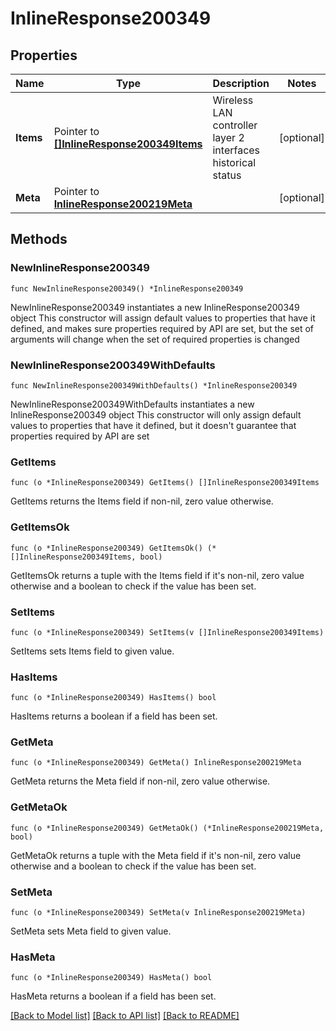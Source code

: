 # InlineResponse200349

## Properties

Name | Type | Description | Notes
------------ | ------------- | ------------- | -------------
**Items** | Pointer to [**[]InlineResponse200349Items**](InlineResponse200349Items.md) | Wireless LAN controller layer 2 interfaces historical status | [optional] 
**Meta** | Pointer to [**InlineResponse200219Meta**](InlineResponse200219Meta.md) |  | [optional] 

## Methods

### NewInlineResponse200349

`func NewInlineResponse200349() *InlineResponse200349`

NewInlineResponse200349 instantiates a new InlineResponse200349 object
This constructor will assign default values to properties that have it defined,
and makes sure properties required by API are set, but the set of arguments
will change when the set of required properties is changed

### NewInlineResponse200349WithDefaults

`func NewInlineResponse200349WithDefaults() *InlineResponse200349`

NewInlineResponse200349WithDefaults instantiates a new InlineResponse200349 object
This constructor will only assign default values to properties that have it defined,
but it doesn't guarantee that properties required by API are set

### GetItems

`func (o *InlineResponse200349) GetItems() []InlineResponse200349Items`

GetItems returns the Items field if non-nil, zero value otherwise.

### GetItemsOk

`func (o *InlineResponse200349) GetItemsOk() (*[]InlineResponse200349Items, bool)`

GetItemsOk returns a tuple with the Items field if it's non-nil, zero value otherwise
and a boolean to check if the value has been set.

### SetItems

`func (o *InlineResponse200349) SetItems(v []InlineResponse200349Items)`

SetItems sets Items field to given value.

### HasItems

`func (o *InlineResponse200349) HasItems() bool`

HasItems returns a boolean if a field has been set.

### GetMeta

`func (o *InlineResponse200349) GetMeta() InlineResponse200219Meta`

GetMeta returns the Meta field if non-nil, zero value otherwise.

### GetMetaOk

`func (o *InlineResponse200349) GetMetaOk() (*InlineResponse200219Meta, bool)`

GetMetaOk returns a tuple with the Meta field if it's non-nil, zero value otherwise
and a boolean to check if the value has been set.

### SetMeta

`func (o *InlineResponse200349) SetMeta(v InlineResponse200219Meta)`

SetMeta sets Meta field to given value.

### HasMeta

`func (o *InlineResponse200349) HasMeta() bool`

HasMeta returns a boolean if a field has been set.


[[Back to Model list]](../README.md#documentation-for-models) [[Back to API list]](../README.md#documentation-for-api-endpoints) [[Back to README]](../README.md)


